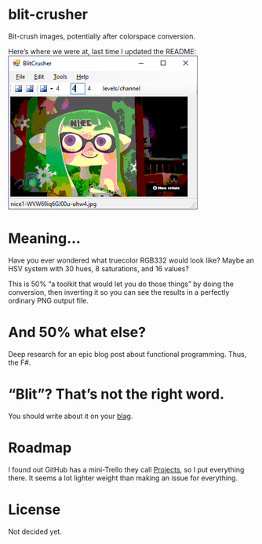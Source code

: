 # blit-crusher

Bit-crush images, potentially after colorspace conversion.

Here’s where we were at, last time I updated the README:
![GUI screenshot](demos/nice-rgb222-ui.png "Nice Splatfest poster from Splatoon, at RGB-222")

# Meaning…

Have you ever wondered what truecolor RGB332 would look like?  Maybe an HSV
system with 30 hues, 8 saturations, and 16 values?

This is 50% “a toolkit that would let you do those things” by doing the
conversion, then inverting it so you can see the results in a perfectly
ordinary PNG output file.

# And 50% what else?

Deep research for an epic blog post about functional programming.  Thus, the
F#.

# “Blit”? That’s not the right word.

You should write about it on your [blag](https://xkcd.com/148/).

# Roadmap

I found out GitHub has a mini-Trello they call
[Projects](https://github.com/sapphirecat/blit-crusher/projects),
so I put everything there.
It seems a lot lighter weight than making an issue for everything.

# License

Not decided yet.
